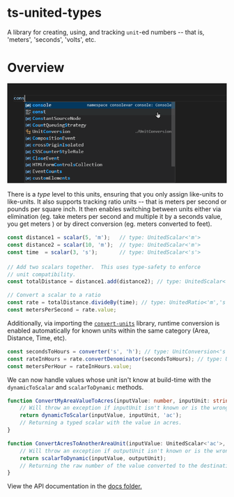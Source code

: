 # ts-united-types

A library for creating, using, and tracking  `unit`-ed numbers -- that is, 'meters', 'seconds', 'volts', etc.

# Overview

![Animated code example](docs/UnitTypes.gif)

There is a _type_ level to this units, ensuring that you only assign like-units to like-units.  It also supports tracking
ratio units -- that is meters per second or pounds per square inch.  It then enables switching between units either via
elimination (eg. take meters per second and multiple it by a seconds value, you get meters ) or by direct conversion 
(eg. meters converted to feet).

```typescript
const distance1 = scalar(5, 'm');	// type: UnitedScalar<'m'>
const distance2 = scalar(10, 'm');	// type: UnitedScalar<'m'>
const time  = scalar(3, 's');		// type: UnitedScalar<'s'>

// Add two scalars together.  This uses type-safety to enforce 
// unit compatibility.
const totalDistance = distance1.add(distance2); // type: UnitedScalar<'m'>
```

```typescript
// Convert a scalar to a ratio
const rate = totalDistance.divideBy(time); // type: UnitedRatio<'m','s'>, meters/second
const metersPerSecond = rate.value;
```


Additionally, via importing the [`convert-units`](https://github.com/convert-units/convert-units) library, runtime conversion
is enabled automatically for known units within the same category (Area, Distance, Time, etc).

```typescript
const secondsToHours = converter('s', 'h');	// type: UnitConversion<'s', 'h'>
const rateInHours = rate.convertDenominator(secondsToHours); // type: UnitedRatio<'m','h'> now meters/hour and the value has changed accordingly.
const metersPerHour = rateInHours.value;
```

We can now handle values whose unit isn't know at build-time with the `dynamicToScalar` and `scalarToDynamic` methods.

```typescript
function ConvertMyAreaValueToAcres(inputValue: number, inputUnit: string): UnitedScalar<'ac'> {
    // Will throw an exception if inputUnit isn't known or is the wrong kind of unit (in this case, not area).
    return dynamicToScalar(inputValue, inputUnit, 'ac');
    // Returning a typed scalar with the value in acres. 
}
```

```typescript
function ConvertAcresToAnotherAreaUnit(inputValue: UnitedScalar<'ac'>, outputUnit: string): number {
    // Will throw an exception if outputUnit isn't known or is the wrong kind of unit (in this case, not area).
    return scalarToDynamic(inputValue, outputUnit); 
    // Returning the raw number of the value converted to the destination unit.
}
```

View the API documentation in the [docs folder.](docs/generated/modules.md)